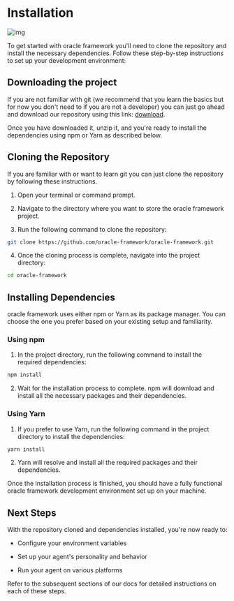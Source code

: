 # Installation

![img](../assets/images/installation.jpg)

To get started with oracle framework you'll need to clone the repository and install the necessary dependencies. Follow these step-by-step instructions to set up your development environment:

## Downloading the project

If you are not familiar with git (we recommend that you learn the basics but for now you don't need to if you are not a developer) you can just go ahead and download our repository using this link: [download](https://github.com/oracle-framework/oracle-framework/archive/refs/heads/main.zip).

Once you have downloaded it, unzip it, and you're ready to install the dependencies using npm or Yarn as described below.

## Cloning the Repository

If you are familiar with or want to learn git you can just clone the repository by following these instructions.

1. Open your terminal or command prompt.

2. Navigate to the directory where you want to store the oracle framework project.

3. Run the following command to clone the repository:

```bash
git clone https://github.com/oracle-framework/oracle-framework.git
```

4. Once the cloning process is complete, navigate into the project directory:

```bash
cd oracle-framework
```

## Installing Dependencies

oracle framework uses either npm or Yarn as its package manager. You can choose the one you prefer based on your existing setup and familiarity.

### Using npm

1. In the project directory, run the following command to install the required dependencies:

```bash
npm install
```

2. Wait for the installation process to complete. npm will download and install all the necessary packages and their dependencies.

### Using Yarn

1. If you prefer to use Yarn, run the following command in the project directory to install the dependencies:

```bash
yarn install
```

2. Yarn will resolve and install all the required packages and their dependencies.

Once the installation process is finished, you should have a fully functional oracle framework development environment set up on your machine.

## Next Steps

With the repository cloned and dependencies installed, you're now ready to:

* Configure your environment variables

* Set up your agent's personality and behavior

* Run your agent on various platforms

Refer to the subsequent sections of our docs for detailed instructions on each of these steps. 